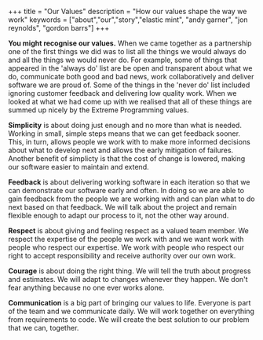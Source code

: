 +++
title =  "Our Values"
description = "How our values shape the way we work"
keywords = ["about","our","story","elastic mint", "andy garner", "jon reynolds", "gordon barrs"]
+++

**You might recognise our values.** When we came together as a partnership one of the first things we did was to list all the things we would always do and all the things we would never do. For example, some of things that appeared in the 'always do' list are be open and transparent about what we do, communicate both good and bad news, work collaboratively and deliver software we are proud of.  Some of the things in the 'never do' list included ignoring customer feedback and delivering low quality work. When we looked at what we had come up with we realised that all of these things are summed up nicely by the Extreme Programming values.

**Simplicity** is about doing just enough and no more than what is needed. Working in small, simple steps means that we can get feedback sooner.  This, in turn, allows people we work with to make more informed decisions about what to develop next and allows the early mitigation of failures.  Another benefit of simplicty is that the cost of change is lowered, making our software easier to maintain and extend.

**Feedback** is about delivering working software in each iteration so that we can demonstrate our software early and often. In doing so we are able to gain feedback from the people we are working with and can plan what to do next based on that feedback. We will talk about the project and remain flexible enough to adapt our process to it, not the other way around.

**Respect** is about giving and feeling respect as a valued team member. We respect the expertise of the people we work with and we want work with people who respect our expertise. We work with people who respect our right to accept responsibility and receive authority over our own work.

**Courage** is about doing the right thing. We will tell the truth about progress and estimates. We will adapt to changes whenever they happen. We don't fear anything because no one ever works alone. 

**Communication** is a big part of bringing our values to life. Everyone is part of the team and we communicate daily. We will work together on everything from requirements to code. We will create the best solution to our problem that we can, together.
